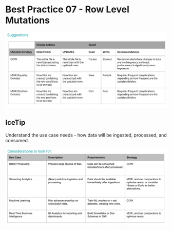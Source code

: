 # Best Practice 07 - Row Level Mutations

![best_practice_7a.jpg](../../images/best_practice_7a.jpg)

## IceTip

Understand the use case needs - how data will be ingested, processed, and consumed.

![best_practice_7b.jpg](../../images/best_practice_7b.jpg)
